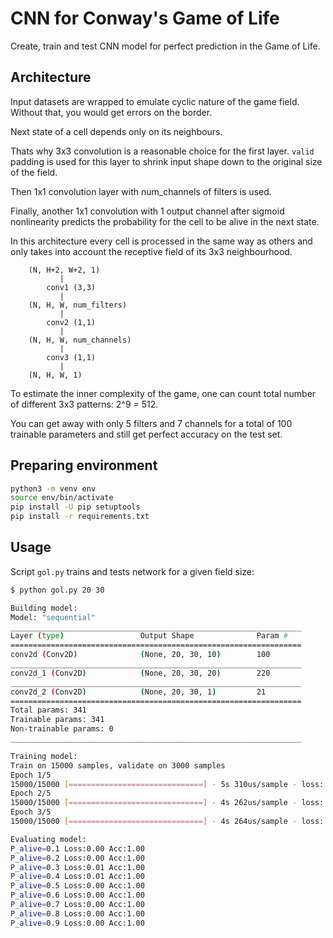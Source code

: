 CNN for Conway's Game of Life
=============================

Create, train and test CNN model for perfect prediction in the Game of Life.


Architecture
------------

Input datasets are wrapped to emulate cyclic nature of the game field.
Without that, you would get errors on the border.

Next state of a cell depends only on its neighbours.

Thats why 3x3 convolution is a reasonable choice for the first layer.
``valid`` padding is used for this layer to shrink input shape down
to the original size of the field.

Then 1x1 convolution layer with num\_channels of filters is used.

Finally, another 1x1 convolution with 1 output channel after sigmoid nonlinearity
predicts the probability for the cell to be alive in the next state.

In this architecture every cell is processed in the same way as others
and only takes into account the receptive field of its 3x3 neighbourhood.

```
    (N, H+2, W+2, 1)
           |
        conv1 (3,3)
           |
    (N, H, W, num_filters)
           |
        conv2 (1,1)
           |
    (N, H, W, num_channels)
           |
        conv3 (1,1)
           |
    (N, H, W, 1)
```

To estimate the inner complexity of the game, one can count total number
of different 3x3 patterns: 2^9 = 512.

You can get away with only 5 filters and 7 channels for a total of 100 trainable parameters
and still get perfect accuracy on the test set.


Preparing environment
---------------------

``` bash
python3 -m venv env
source env/bin/activate
pip install -U pip setuptools
pip install -r requirements.txt
```


Usage
-----

Script ``gol.py`` trains and tests network for a given field size:

``` bash
$ python gol.py 20 30

Building model:
Model: "sequential"
_________________________________________________________________
Layer (type)                 Output Shape              Param #   
=================================================================
conv2d (Conv2D)              (None, 20, 30, 10)        100       
_________________________________________________________________
conv2d_1 (Conv2D)            (None, 20, 30, 20)        220       
_________________________________________________________________
conv2d_2 (Conv2D)            (None, 20, 30, 1)         21        
=================================================================
Total params: 341
Trainable params: 341
Non-trainable params: 0
_________________________________________________________________

Training model:
Train on 15000 samples, validate on 3000 samples
Epoch 1/5
15000/15000 [==============================] - 5s 310us/sample - loss: 0.5655 - accuracy: 0.6840 - val_loss: 0.4634 - val_accuracy: 0.7405
Epoch 2/5
15000/15000 [==============================] - 4s 262us/sample - loss: 0.3252 - accuracy: 0.8679 - val_loss: 0.1456 - val_accuracy: 1.0000
Epoch 3/5
15000/15000 [==============================] - 4s 264us/sample - loss: 0.0630 - accuracy: 1.0000 - val_loss: 0.0233 - val_accuracy: 1.0000

Evaluating model:
P_alive=0.1 Loss:0.00 Acc:1.00
P_alive=0.2 Loss:0.00 Acc:1.00
P_alive=0.3 Loss:0.01 Acc:1.00
P_alive=0.4 Loss:0.01 Acc:1.00
P_alive=0.5 Loss:0.00 Acc:1.00
P_alive=0.6 Loss:0.00 Acc:1.00
P_alive=0.7 Loss:0.00 Acc:1.00
P_alive=0.8 Loss:0.00 Acc:1.00
P_alive=0.9 Loss:0.00 Acc:1.00
```
